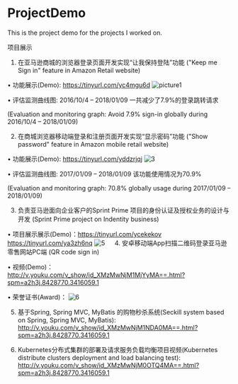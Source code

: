 # ProjectDemo
This is the project demo for the projects I worked on. 

项目展示

1. 在亚马逊商城的浏览器登录页面开发实现“让我保持登陆”功能 
("Keep me Sign in" feature in Amazon Retail website)

•	功能展示(Demo): https://tinyurl.com/yc4mgu6d
![picture1](https://user-images.githubusercontent.com/10237409/34809481-1bf67fda-f64a-11e7-9c0a-a64d934ca548.png)

•	评估监测曲线图: 2016/10/4 – 2018/01/09 一共减少了7.9%的登录跳转请求 

(Evaluation and monitoring graph: Avoid 7.9% sign-in globally during 2016/10/4 – 2018/01/09)

2. 在商城浏览器移动端登录和注册页面开发实现“显示密码”功能 ("Show password" feature in Amazon mobile retail website)

•	功能展示(Demo): https://tinyurl.com/yddzrjqj 
![3](https://user-images.githubusercontent.com/10237409/34809484-229988f0-f64a-11e7-904a-a3ea90aaedfa.png)

•	评估监测曲线图: 2017/01/09 – 2018/01/09 该功能使用情况为70.9% 

(Evaluation and monitoring graph: 70.8% globally usage during 2017/01/09 – 2018/01/09)
 
 
3. 负责亚马逊面向企业客户的Sprint Prime 项目的身份认证及授权业务的设计与开发 (Sprint Prime project on Indentity business)

•	项目展示展示(Demo)：https://tinyurl.com/ycekekov  https://tinyurl.com/ya3zh6nq 
![5](https://user-images.githubusercontent.com/10237409/34809489-253f6426-f64a-11e7-95fc-89e75763408b.png)
 
4. 安卓移动端App扫描二维码登录亚马逊零售网站PC端 (QR code sign in)

•	视频(Demo)：
http://v.youku.com/v_show/id_XMzMwNjM1MjYyMA==.html?spm=a2h3j.8428770.3416059.1 

•	荣誉证书(Award)：
![6](https://user-images.githubusercontent.com/10237409/34809492-26ce01f8-f64a-11e7-871a-dd7427bc0961.png)
 

5. 基于Spring, Spring MVC, MyBatis 的购物秒杀系统(Seckill system based on Spring, Spring MVC, MyBatis):
http://v.youku.com/v_show/id_XMzMwNjM1NDA0MA==.html?spm=a2h3j.8428770.3416059.1 

6. Kubernetes分布式集群的部署及请求服务负载均衡项目视频(Kubernetes distribute clusters deployment and load balancing test):
http://v.youku.com/v_show/id_XMzMwNjM0OTQ4MA==.html?spm=a2h3j.8428770.3416059.1 


